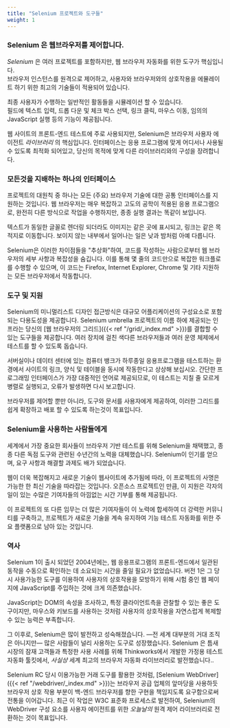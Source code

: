 ```yaml
---
title: "Selenium 프로젝트와 도구들"
weight: 1
---
```



### Selenium 은 웹브라우저를 제어합니다.
  
_Selenium_ 은 여러 프로젝트를 포함하지만, 웹 브라우저 자동화를 위한 도구가 핵심입니다.  
브라우저 인스턴스를 원격으로 제어하고, 사용자와 브라우저와의   상호작용을 에뮬레이트 하기 위한 최고의 기술들이 적용되어 있습니다.  
  
최종 사용자가 수행하는 일반적인 활동들을 시뮬레이션 할 수 있습니다.  
필드에 텍스트 입력, 드롭 다운 및 체크 박스 선택, 링크 클릭, 마우스 이동, 임의의 JavaScript 실행 등의 기능이 제공됩니다.


웹 사이트의 프론트-엔드 테스트에 주로 사용되지만, Selenium은 브라우저 사용자 에이전트 _라이브러리_ 의 핵심입니다.
인터페이스는 응용 프로그램에 맞게 어디서나 사용될 수 있도록 최적화 되어있고, 당신의 목적에 맞게 다른 라이브러리와의 구성을 장려합니다.


### 모든것을 지배하는 하나의 인터페이스

프로젝트의 대원칙 중 하나는 모든 (주요) 브라우저 기술에 대한 공통 인터페이스를 지원하는 것입니다.
웹 브라우저는 매우 복잡하고 고도의 공학이 적용된 응용 프로그램으로, 완전히 다른 방식으로 작업을 수행하지만, 종종 실행 결과는 똑같이 보입니다.  
  
텍스트가 동일한 글꼴로 렌더링 되더라도 이미지는 같은 곳에 표시되고, 링크는 같은 목적지로 이동합니다.
보이지 않는 내부에서 일어나는 일은 낮과 밤처럼 아예 다릅니다.  
  
Selenium은 이러한 차이점들을 "추상화"하여, 코드를 작성하는 사람으로부터 웹 브라우저의 세부 사항과 복잡성을 숨깁니다. 이를 통해 몇 줄의 코드만으로 복잡한 워크플로를 수행할 수 있으며, 이 코드는 Firefox, Internet Explorer, Chrome 및 기타 지원하는 모든 브라우저에서 작동합니다.  



### 도구 및 지원

Selenium의 미니멀리스트 디자인 접근방식은 대규모 어플리케이션의 구성요소로 포함되는 다용도성을 제공합니다.
Selenium umbrella 프로젝트의 이름 하에 제공되는 인프라는 
당신의 [웹 브라우저의 그리드]({{< ref "/grid/_index.md" >}})를 결합할 수 있는 도구들을 제공합니다.
여러 장치에 걸친 색다른 브라우저들과 여러 운영 체제에서 테스트를 할 수 있도록 돕습니다.

서버실이나 데이터 센터에 있는 컴퓨터 뱅크가 하루종일 응용프로그램을 테스트하는 환경에서 사이트의 링크, 양식 및 테이블을 동시에 작동한다고 상상해 보십시오.
간단한 프로그래밍 인터페이스가 가장 대중적인 언어로 제공되므로, 이 테스트는 지칠 줄 모르게 병렬로 실행되고, 오류가 발생하면 다시 보고합니다.

브라우저를 제어할 뿐만 아니라, 도구와 문서를 사용자에게 제공하여, 이러한 그리드를 쉽게 확장하고 배포 할 수 있도록 하는것이 목표입니다.


### Selenium을 사용하는 사람들에게

세계에서 가장 중요한 회사들이 브라우저 기반 테스트를 위해 Selenium을 채택했고,
종종 다른 독점 도구와 관련된 수년간의 노력을 대체했습니다.
Selenium이 인기를 얻으며, 요구 사항과 해결할 과제도 배가 되었습니다.

웹이 더욱 복잡해지고 새로운 기술이 웹사이트에 추가됨에 따라, 이 프로젝트의 사명은 가능한 한 최신 기술을 따라잡는 것입니다.
오픈소스 프로젝트인 만큼, 이 지원은 각자의 일이 있는 수많은 기여자들의 아낌없는 시간 기부를 통해 제공됩니다.

이 프로젝트의 또 다른 임무는 더 많은 기여자들이 이 노력에 합세하여 더 강력한 커뮤니티를 구축하고, 프로젝트가 새로운 기술을 계속 유지하여 기능 테스트 자동화를 위한 주요 플랫폼으로 남아 있는 것입니다.


### 역사

Selenium 1이 출시 되었던 2004년에는, 웹 응용프로그램의 프론트-엔드에서 일관된 동작을 수동으로 확인하는 데 소요되는 시간을 줄일 필요가 없었습니다. 버전 1은 그 당시 사용가능한 도구를 이용하여 사용자의 상호작용을 모방하기 위해 시험 중인 웹 페이지에 JavaScript를 주입하는 것에 크게 의존했습니다.

JavaScript는 DOM의 속성을 조사하고, 특정 클라이언트측을 관찰할 수 있는 좋은 도구이지만, 마우스와 키보드를 사용하는 것처럼 사용자의 상호작용을 자연스럽게 복제할 수 있는 능력은 부족합니다.

그 이후로, Selenium은 많이 발전하고 성숙해졌습니다.
&mdash;전 세계 대부분의 거대 조직은 아니지만&mdash; 많은 사람들이 널리 사용하는 도구로 성장했습니다.
Selenium 은 틈새시장의 잠재 고객들과 특정한 사용 사례를 위해 Thinkworks에서 개발한 가정용 테스트 자동화 툴킷에서, _사실상_ 세계 최고의 브라우저 자동화 라이브러리로 발전했습니다..

Selenium RC 당시 이용가능한 거래 도구를 활용한 것처럼, [Selenium WebDriver]({{< ref "/webdriver/_index.md" >}})는 브라우저 공급 업체의 앞마당을 사용하듯 브라우저 상호 작용 부분이 백-엔드 브라우저를 향한 구현을 책임지도록 요구함으로써 전통을 이어갑니다.
최근 이 작업은 W3C 표준화 프로세스로 발전하여, Selenium의 WebDriver 구성 요소를 사용자 에이전트를 위한 _오늘날의_  원격 제어 라이브러리로 전환하는 것이 목표입니다.
